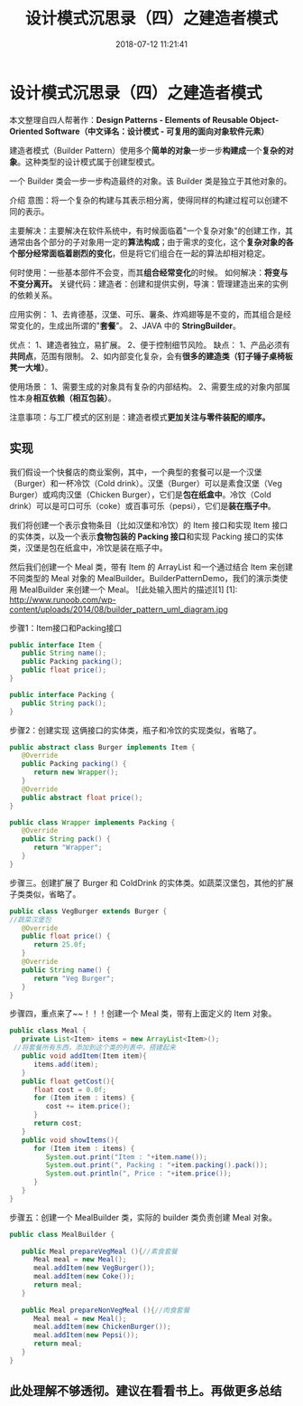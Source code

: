 ﻿---
title: 设计模式沉思录（四）之建造者模式
date: 2018-07-12 11:21:41
tags: [设计模式]
categories: 原理理解

---


# 设计模式沉思录（四）之建造者模式

本文整理自四人帮著作：**Design Patterns - Elements of Reusable Object-Oriented Software（中文译名：设计模式 - 可复用的面向对象软件元素）**

建造者模式（Builder Pattern）使用多个**简单的对象**一步一步**构建成**一个**复杂的对象**。这种类型的设计模式属于创建型模式。

一个 Builder 类会一步一步构造最终的对象。该 Builder 类是独立于其他对象的。

介绍
意图：将一个复杂的构建与其表示相分离，使得同样的构建过程可以创建不同的表示。

主要解决：主要解决在软件系统中，有时候面临着"一个复杂对象"的创建工作，其通常由各个部分的子对象用一定的**算法构成**；由于需求的变化，这个**复杂对象的各个部分经常面临着剧烈的变化**，但是将它们组合在一起的算法却相对稳定。

何时使用：一些基本部件不会变，而其**组合经常变化**的时候。
如何解决：**将变与不变分离开。**
关键代码：建造者：创建和提供实例，导演：管理建造出来的实例的依赖关系。

应用实例： 1、去肯德基，汉堡、可乐、薯条、炸鸡翅等是不变的，而其组合是经常变化的，生成出所谓的"**套餐**"。 2、JAVA 中的 **StringBuilder**。

优点： 1、建造者独立，易扩展。 2、便于控制细节风险。
缺点： 1、产品必须有**共同点**，范围有限制。 2、如内部变化复杂，会有**很多的建造类（钉子锤子桌椅板凳一大堆）**。

使用场景： 1、需要生成的对象具有复杂的内部结构。 2、需要生成的对象内部属性本身**相互依赖（相互包装）**。

注意事项：与工厂模式的区别是：建造者模式**更加关注与零件装配的顺序。**

## 实现
我们假设一个快餐店的商业案例，其中，一个典型的套餐可以是一个汉堡（Burger）和一杯冷饮（Cold drink）。汉堡（Burger）可以是素食汉堡（Veg Burger）或鸡肉汉堡（Chicken Burger），它们是**包在纸盒中**。冷饮（Cold drink）可以是可口可乐（coke）或百事可乐（pepsi），它们是**装在瓶子中**。

我们将创建一个表示食物条目（比如汉堡和冷饮）的 Item 接口和实现 Item 接口的实体类，以及一个表示**食物包装的 Packing 接口**和实现 Packing 接口的实体类，汉堡是包在纸盒中，冷饮是装在瓶子中。

然后我们创建一个 Meal 类，带有 Item 的 ArrayList 和一个通过结合 Item 来创建不同类型的 Meal 对象的 MealBuilder。BuilderPatternDemo，我们的演示类使用 MealBuilder 来创建一个 Meal。
![此处输入图片的描述][1]
  [1]: http://www.runoob.com/wp-content/uploads/2014/08/builder_pattern_uml_diagram.jpg
  
  步骤1：Item接口和Packing接口
```Java
public interface Item {
   public String name();
   public Packing packing();
   public float price();    
}

public interface Packing {
   public String pack();
}
```
步骤2：创建实现 这俩接口的实体类，瓶子和冷饮的实现类似，省略了。
```Java
public abstract class Burger implements Item {
   @Override
   public Packing packing() {
      return new Wrapper();
   }
   @Override
   public abstract float price();
}

public class Wrapper implements Packing {
   @Override
   public String pack() {
      return "Wrapper";
   }
}
```
步骤三。创建扩展了 Burger 和 ColdDrink 的实体类。如蔬菜汉堡包，其他的扩展子类类似，省略了。
```Java
public class VegBurger extends Burger {
//蔬菜汉堡包
   @Override
   public float price() {
      return 25.0f;
   }
   @Override
   public String name() {
      return "Veg Burger";
   }
}
```
步骤四，重点来了~~！！！创建一个 Meal 类，带有上面定义的 Item 对象。
```Java
public class Meal {
   private List<Item> items = new ArrayList<Item>();    
 //将套餐所有东西，添加到这个类的列表中，搭建起来
   public void addItem(Item item){
      items.add(item);
   }
   public float getCost(){
      float cost = 0.0f;
      for (Item item : items) {
         cost += item.price();
      }        
      return cost;
   }
   public void showItems(){
      for (Item item : items) {
         System.out.print("Item : "+item.name());
         System.out.print(", Packing : "+item.packing().pack());
         System.out.println(", Price : "+item.price());
      }        
   }    
}
```
步骤五：创建一个 MealBuilder 类，实际的 builder 类负责创建 Meal 对象。
```Java
public class MealBuilder {
 
   public Meal prepareVegMeal (){//素食套餐
      Meal meal = new Meal();
      meal.addItem(new VegBurger());
      meal.addItem(new Coke());
      return meal;
   }   
 
   public Meal prepareNonVegMeal (){//肉食套餐
      Meal meal = new Meal();
      meal.addItem(new ChickenBurger());
      meal.addItem(new Pepsi());
      return meal;
   }
}
```

## 此处理解不够透彻。建议在看看书上。再做更多总结